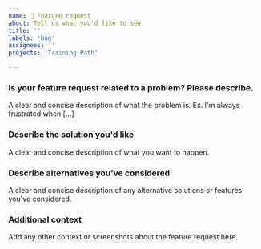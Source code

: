 ```yaml
---
name: 👋 Feature request
about: Tell us what you'd like to see
title: ''
labels: 'bug'
assignees: ''
projects: 'Training Path'

---
```


### Is your feature request related to a problem? Please describe.

A clear and concise description of what the problem is. Ex. I'm always frustrated when [...]

### Describe the solution you'd like

A clear and concise description of what you want to happen.

### Describe alternatives you've considered

A clear and concise description of any alternative solutions or features you've considered.

### Additional context

Add any other context or screenshots about the feature request here.
